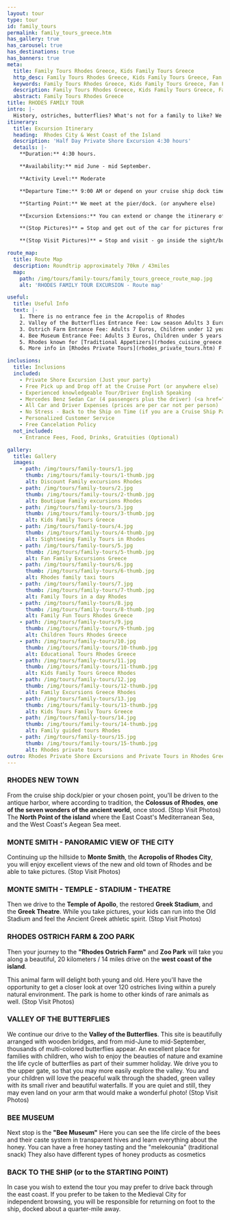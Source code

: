 ```yaml
---
layout: tour
type: tour
id: family_tours
permalink: family_tours_greece.htm
has_gallery: true
has_carousel: true
has_destinations: true
has_banners: true
meta:
  title: Family Tours Rhodes Greece, Kids Family Tours Greece
  http_desc: Family Tours Rhodes Greece, Kids Family Tours Greece, Fan Family Excursions Greece
  keywords: Family Tours Rhodes Greece, Kids Family Tours Greece, Fan Family Excursions Greece
  description: Family Tours Rhodes Greece, Kids Family Tours Greece, Fan Family Excursions Greece
  abstract: Family Tours Rhodes Greece
title: RHODES FAMILY TOUR
intro: |-
  History, ostriches, butterflies? What's not for a family to like? We have designed an informative and relaxed tour that will pique the interests of children and keep them engaged. This excursion is highly recommended by families we have escorted in the past. Both parents and children will enjoy this combination of attractions and activities.
itinerary:
  title: Excursion Itinerary
  heading:  Rhodes City & West Coast of the Island
  description: 'Half Day Private Shore Excursion 4:30 hours'
  details: |-
    **Duration:** 4:30 hours.

    **Availability:** mid June - mid September.

    **Activity Level:** Moderate

    **Departure Time:** 9:00 AM or depend on your cruise ship dock time. If the ship arrives late into port, we’ll adjust our schedules, and the rental time will start from the moment you meet your driver.

    **Starting Point:** We meet at the pier/dock. (or anywhere else)

    **Excursion Extensions:** You can extend or change the itinerary of this private shore excursion as you wish.

    **(Stop Pictures)** = Stop and get out of the car for pictures from outside of the Sight/building

    **(Stop Visit Pictures)** = Stop and visit - go inside the sight/building for pictures

route_map:
  title: Route Map
  description: Roundtrip approximately 70km / 43miles
  map:
    path: /img/tours/family-tours/family_tours_greece_route_map.jpg
    alt: 'RHODES FAMILY TOUR EXCURSION - Route map'

useful:
  title: Useful Info
  text: |-
    1. There is no entrance fee in the Acropolis of Rhodes
    2. Valley of the Butterflies Entrance Fee: Low season Adults 3 Euros, High season Adults 5 Euros, Kids under 12 years old free. There is a small cafe, a refreshment kiosk, and a little gift shop.
    3. Ostrich Farm Entrance Fee: Adults 7 Euros, Children under 12 years 4 Euros (Kids under 3 years Free) also has a café and refreshment kiosk, and a gift shop.
    4. Bee Museum Entrance Fee: Adults 3 Euros, Children under 5 years Free, Children between age 6 to 18 1,50 Euros, Students 1,50 Euros, Seniors over 65 years old 1,50 Euros
    5. Rhodes known for [Traditional Appetizers](rhodes_cuisine_greece.htm), desserts, [Wines](wine_tours_greece.htm), the famous handmade [Rhodes Pottery - Ceramics](greek_pottery.htm) and the beautiful [Rhodes Beaches](./rhodes-beach-tour-excursion.htm).
    6. More info in [Rhodes Private Tours](rhodes_private_tours.htm) F.A.Q.

inclusions:
  title: Inclusions
  included:
    - Private Shore Excursion (Just your party)
    - Free Pick up and Drop off at the Cruise Port (or anywhere else)
    - Experienced knowledgeable Tour/Driver English Speaking
    - Mercedes Benz Sedan Car (4 passengers plus the driver) (<a href="groups.htm">bigger group or more room?</a>)
    - All Car and Driver Expenses (prices are per car not per person)
    - No Stress - Back to the Ship on Time (if you are a Cruise Ship Passenger)
    - Personalized Customer Service
    - Free Cancelation Policy
  not_included:
    - Entrance Fees, Food, Drinks, Gratuities (Optional)

gallery:
  title: Gallery
  images:
    - path: /img/tours/family-tours/1.jpg
      thumb: /img/tours/family-tours/1-thumb.jpg
      alt: Discount Family excursions Rhodes
    - path: /img/tours/family-tours/2.jpg
      thumb: /img/tours/family-tours/2-thumb.jpg
      alt: Boutique Family excursions Rhodes
    - path: /img/tours/family-tours/3.jpg
      thumb: /img/tours/family-tours/3-thumb.jpg
      alt: Kids Family Tours Greece
    - path: /img/tours/family-tours/4.jpg
      thumb: /img/tours/family-tours/4-thumb.jpg
      alt: Sightseeing Family Tours in Rhodes
    - path: /img/tours/family-tours/5.jpg
      thumb: /img/tours/family-tours/5-thumb.jpg
      alt: Fan Family Excursions Greece
    - path: /img/tours/family-tours/6.jpg
      thumb: /img/tours/family-tours/6-thumb.jpg
      alt: Rhodes family taxi tours
    - path: /img/tours/family-tours/7.jpg
      thumb: /img/tours/family-tours/7-thumb.jpg
      alt: Family Tours in a day Rhodes
    - path: /img/tours/family-tours/8.jpg
      thumb: /img/tours/family-tours/8-thumb.jpg
      alt: Family Fun Tours Rhodes Greece
    - path: /img/tours/family-tours/9.jpg
      thumb: /img/tours/family-tours/9-thumb.jpg
      alt: Children Tours Rhodes Greece
    - path: /img/tours/family-tours/10.jpg
      thumb: /img/tours/family-tours/10-thumb.jpg
      alt: Educational Tours Rhodes Greece
    - path: /img/tours/family-tours/11.jpg
      thumb: /img/tours/family-tours/11-thumb.jpg
      alt: Kids Family Tours Greece Rhodes
    - path: /img/tours/family-tours/12.jpg
      thumb: /img/tours/family-tours/12-thumb.jpg
      alt: Family Excursions Greece Rhodes
    - path: /img/tours/family-tours/13.jpg
      thumb: /img/tours/family-tours/13-thumb.jpg
      alt: Kids Tours Family Tours Greece
    - path: /img/tours/family-tours/14.jpg
      thumb: /img/tours/family-tours/14-thumb.jpg
      alt: Family guided tours Rhodes
    - path: /img/tours/family-tours/15.jpg
      thumb: /img/tours/family-tours/15-thumb.jpg
      alt: Rhodes private tours
outro: Rhodes Private Shore Excursions and Private Tours in Rhodes Greece
---
```

### RHODES NEW TOWN

From the cruise ship dock/pier or your chosen point, you'll be driven to the antique harbor, where according to tradition, the **Colossus of Rhodes**, **one of the seven wonders of the ancient world**, once stood. (Stop Visit Photos)\
The **North Point of the island** where the East Coast's Mediterranean Sea, and the West Coast's Aegean Sea meet.

### MONTE SMITH - PANORAMIC VIEW OF THE CITY

Continuing up the hillside to **Monte Smith**, the **Acropolis of Rhodes City**, you will enjoy excellent views of the new and old town of Rhodes and be able to take pictures. (Stop Visit Photos)

### MONTE SMITH - TEMPLE - STADIUM - THEATRE

Then we drive to the **Temple of Apollo**, the restored **Greek Stadium**, and the **Greek Theatre**. While you take pictures, your kids can run into the Old Stadium and feel the Ancient Greek athletic spirit. (Stop Visit Photos)

### RHODES OSTRICH FARM & ZOO PARK

Then your journey to the **"Rhodes Ostrich Farm"** and **Zoo Park** will take you along a beautiful, 20 kilometers / 14 miles drive on the **west coast of the island**.

This animal farm will delight both young and old. Here you'll have the opportunity to get a closer look at over 120 ostriches living within a purely natural environment. The park is home to other kinds of rare animals as well. (Stop Visit Photos)

### VALLEY OF THE BUTTERFLIES

We continue our drive to the **Valley of the Butterflies**. This site is beautifully arranged with wooden bridges, and from mid-June to mid-September, thousands of multi-colored butterflies appear. An excellent place for families with children, who wish to enjoy the beauties of nature and examine the life cycle of butterflies as part of their summer holiday. We drive you to the upper gate, so that you may more easily explore the valley. You and your children will love the peaceful walk through the shaded, green valley with its small river and beautiful waterfalls. If you are quiet and still, they may even land on your arm that would make a wonderful photo! (Stop Visit Photos)

### BEE MUSEUM

Next stop is the **"Bee Museum"** Here you can see the life circle of the bees and their caste system in transparent hives and learn everything about the honey. You can have a free honey tasting and the "melekounia" (traditional snack) They also have different types of honey products as cosmetics

### BACK TO THE SHIP (or to the STARTING POINT)

In case you wish to extend the tour you may prefer to drive back through the east coast. If you prefer to be taken to the Medieval City for independent browsing, you will be responsible for returning on foot to the ship, docked about a quarter-mile away.